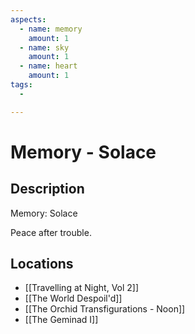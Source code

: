 ```yaml
---
aspects:
  - name: memory
    amount: 1
  - name: sky
    amount: 1
  - name: heart
    amount: 1
tags:
  - 

---
```


# Memory - Solace

## Description
Memory: Solace

Peace after trouble.
## Locations
- [[Travelling at Night, Vol 2]]
- [[The World Despoil'd]]
- [[The Orchid Transfigurations - Noon]]
- [[The Geminad I]]